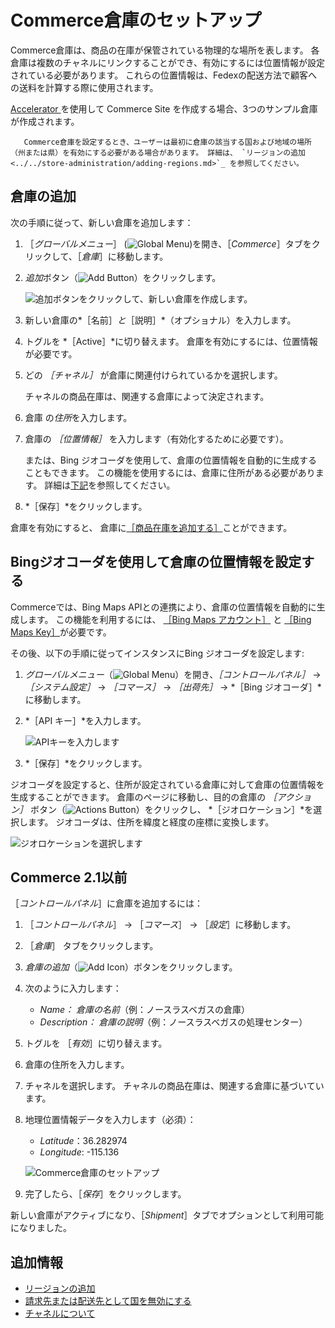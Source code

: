 # Commerce倉庫のセットアップ

Commerce倉庫は、商品の在庫が保管されている物理的な場所を表します。 各倉庫は複数のチャネルにリンクすることができ、有効にするには位置情報が設定されている必要があります。 これらの位置情報は、Fedexの配送方法で顧客への送料を計算する際に使用されます。

[Accelerator ](../../starting-a-store/accelerators.md)を使用して Commerce Site を作成する場合、3つのサンプル倉庫が作成されます。

```{note}
   Commerce倉庫を設定するとき、ユーザーは最初に倉庫の該当する国および地域の場所（州または県）を有効にする必要がある場合があります。 詳細は、 `リージョンの追加 <../../store-administration/adding-regions.md>`_ を参照してください。
```

## 倉庫の追加

次の手順に従って、新しい倉庫を追加します：

1. ［*グローバルメニュー*］ (![Global Menu](../../images/icon-applications-menu.png))を開き、［*Commerce*］タブをクリックして、［*倉庫*］に移動します。

1. *追加*ボタン（![Add Button](../../images/icon-add.png)）をクリックします。

   ![追加ボタンをクリックして、新しい倉庫を作成します。](./setting-up-commerce-warehouses/images/01.png)

1. 新しい倉庫の*［名前］*と*［説明］*（オプショナル）を入力します。

1. トグルを *［Active］*に切り替えます。 倉庫を有効にするには、位置情報が必要です。

1. どの *［チャネル］* が倉庫に関連付けられているかを選択します。

   チャネルの商品在庫は、関連する倉庫によって決定されます。

1. 倉庫 の*住所*を入力します。

1. 倉庫の *［位置情報］* を入力します（有効化するために必要です）。

   または、Bing ジオコーダを使用して、倉庫の位置情報を自動的に生成することもできます。 この機能を使用するには、倉庫に住所がある必要があります。 詳細は[下記](#using-bing-geocoder-to-set-a-warehouses-geolocation)を参照してください。

1. *［保存］*をクリックします。

倉庫を有効にすると、 倉庫に[［商品在庫を追加する］](./setting-inventory-by-warehouse.md)ことができます。

## Bingジオコーダを使用して倉庫の位置情報を設定する

Commerceでは、Bing Maps APIとの連携により、倉庫の位置情報を自動的に生成します。 この機能を利用するには、 [［Bing Maps アカウント］](https://docs.microsoft.com/en-us/bingmaps/getting-started/bing-maps-dev-center-help/creating-a-bing-maps-account) と [［Bing Maps Key］](https://docs.microsoft.com/en-us/bingmaps/getting-started/bing-maps-dev-center-help/getting-a-bing-maps-key)が必要です。

その後、以下の手順に従ってインスタンスにBing ジオコーダを設定します:

1. *グローバルメニュー*（![Global Menu](../../images/icon-applications-menu.png)）を開き、*［コントロールパネル］* &rarr; *［システム設定］* &rarr; *［コマース］* &rarr; *［出荷先］* &rarr; *［Bing ジオコーダ］*に移動します。

1. *［API キー］*を入力します。

   ![APIキーを入力します](./setting-up-commerce-warehouses/images/02.png)

1. *［保存］*をクリックします。

ジオコーダを設定すると、住所が設定されている倉庫に対して倉庫の位置情報を生成することができます。 倉庫のページに移動し、目的の倉庫の *［アクション］* ボタン（![Actions Button](../../images/icon-actions.png)）をクリックし、 *［ジオロケーション］*を選択します。 ジオコーダは、住所を緯度と経度の座標に変換します。

![ジオロケーションを選択します](./setting-up-commerce-warehouses/images/03.png)

## Commerce 2.1以前

［_コントロールパネル_］に倉庫を追加するには：

1. ［_コントロールパネル_］ → ［_コマース_］ → ［_設定_］に移動します。
1. ［_倉庫_］ タブをクリックします。
1. _倉庫の追加_（![Add Icon](../../images/icon-add.png)）ボタンをクリックします。
1. 次のように入力します：
   * *Name：* _倉庫の名前_（例：ノースラスベガスの倉庫）
   * *Description：* _倉庫の説明_（例：ノースラスベガスの処理センター）
1. トグルを ［_有効_］に切り替えます。
1. 倉庫の住所を入力します。
1. チャネルを選択します。 チャネルの商品在庫は、関連する倉庫に基づいています。
1. 地理位置情報データを入力します（必須）：
    * *Latitude*：36.282974
    * *Longitude*: -115.136

    ![Commerce倉庫のセットアップ](./setting-up-commerce-warehouses/images/04.png)

1. 完了したら、［_保存_］をクリックします。

新しい倉庫がアクティブになり、［_Shipment_］タブでオプションとして利用可能になりました。

## 追加情報

* [リージョンの追加](../../store-administration/adding-regions.md)
* [請求先または配送先として国を無効にする](../../store-administration/deactivating-a-country-for-billing-or-shipping.md)
* [チャネルについて](../../starting-a-store/channels/introduction-to-channels.md)

